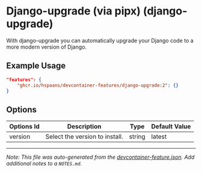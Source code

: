 
# Django-upgrade (via pipx) (django-upgrade)

With django-upgrade you can automatically upgrade your Django code to a more modern version of Django.

## Example Usage

```json
"features": {
    "ghcr.io/hspaans/devcontainer-features/django-upgrade:2": {}
}
```

## Options

| Options Id | Description | Type | Default Value |
|-----|-----|-----|-----|
| version | Select the version to install. | string | latest |



---

_Note: This file was auto-generated from the [devcontainer-feature.json](https://github.com/hspaans/devcontainer-features/blob/main/src/django-upgrade/devcontainer-feature.json).  Add additional notes to a `NOTES.md`._
